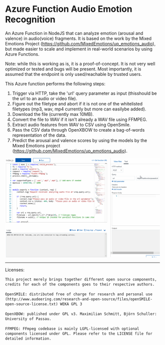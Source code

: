 # Azure Function Audio Emotion Recognition
An Azure Function in NodeJS that can analyze emotion (arousal and valence) in audio(voice) fragments. It is based on the work by the Mixed Emotions Project (https://github.com/MixedEmotions/up_emotions_audio), but made easier to scale and implement in real-world scenarios by using Azure Functions.

Note: while this is working as is, it is a proof-of-concept. It is not very well optimized or tested and bugs will be present. Most importantly, it is assumed that the endpoint is only used/reachable by trusted users.

This Azure function performs the following steps:

 1. Trigger via HTTP, take the 'url' query parameter as input (thisshould be the url to an audio or video file).
 2. Figure out the filetype and abort if it is not one of the whitelisted filetypes (mp3, wav, mp4 currently but more can easilybe added).
 3. Download the file (currently max 10MB). 
 4. Convert the file to WAV if it isn't already a WAV file using FFMPEG. 
 5. Extract audio features from WAV to CSV using OpenSmile. 
 6. Pass the CSV data through OpenXBOW to create a bag-of-words representation of the data.
 7. Predict the arousal and valence scores by using the models by the Mixed Emotions project
    (https://github.com/MixedEmotions/up_emotions_audio).

![Demonstration of the function](demo.gif)

----------


Licenses:


    This project merely brings together different open source components, credits for each of the components goes to their respective authors.
    
    OpenSMILE: distributed free of charge for research and personal use (http://www.audeering.com/research-and-open-source/files/openSMILE-open-source-license.txt) WEKA GPL 3
    
    OpenXBOW: published under GPL v3. Maximilian Schmitt, Björn Schuller: University of Passau.
    
    FFMPEG: FFmpeg codebase is mainly LGPL-licensed with optional components licensed under GPL. Please refer to the LICENSE file for detailed information.